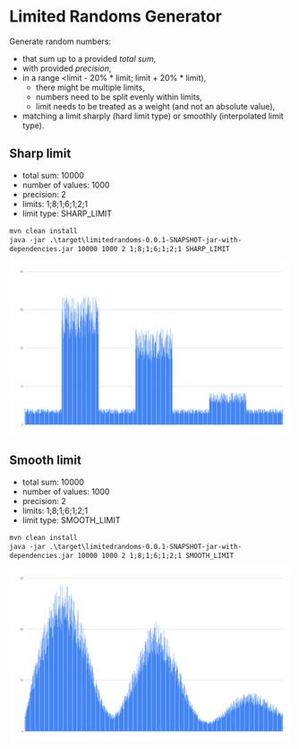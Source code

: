# Limited Randoms Generator

Generate random numbers:

- that sum up to a provided *total sum*,
- with provided *precision*,
- in a range <limit - 20% * limit; limit + 20% * limit),
  - there might be multiple limits,
  - numbers need to be split evenly within limits,
  - limit needs to be treated as a weight (and not an absolute value),
- matching a limit sharply (hard limit type) or smoothly (interpolated limit type).

## Sharp limit

- total sum: 10000 
- number of values: 1000 
- precision: 2 
- limits: 1;8;1;6;1;2;1 
- limit type: SHARP_LIMIT

```
mvn clean install
java -jar .\target\limitedrandoms-0.0.1-SNAPSHOT-jar-with-dependencies.jar 10000 1000 2 1;8;1;6;1;2;1 SHARP_LIMIT
```

![Sharp limit](readme/sharp.png)

## Smooth limit

- total sum: 10000 
- number of values: 1000 
- precision: 2 
- limits: 1;8;1;6;1;2;1 
- limit type: SMOOTH_LIMIT 

```
mvn clean install
java -jar .\target\limitedrandoms-0.0.1-SNAPSHOT-jar-with-dependencies.jar 10000 1000 2 1;8;1;6;1;2;1 SMOOTH_LIMIT
```

![Smooth limit](readme/smooth.png)